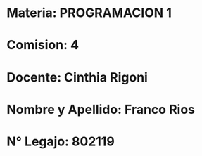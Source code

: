 # Materia: PROGRAMACION 1
# Comision: 4
# Docente: Cinthia Rigoni
# Nombre y Apellido: Franco Rios
# N° Legajo: 802119

